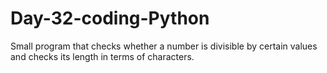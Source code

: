 # Day-32-coding-Python
Small program that checks whether a number is divisible by certain values and checks its length in terms of characters.
